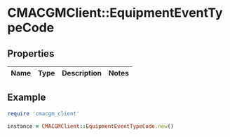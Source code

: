 # CMACGMClient::EquipmentEventTypeCode

## Properties

| Name | Type | Description | Notes |
| ---- | ---- | ----------- | ----- |

## Example

```ruby
require 'cmacgm_client'

instance = CMACGMClient::EquipmentEventTypeCode.new()
```

